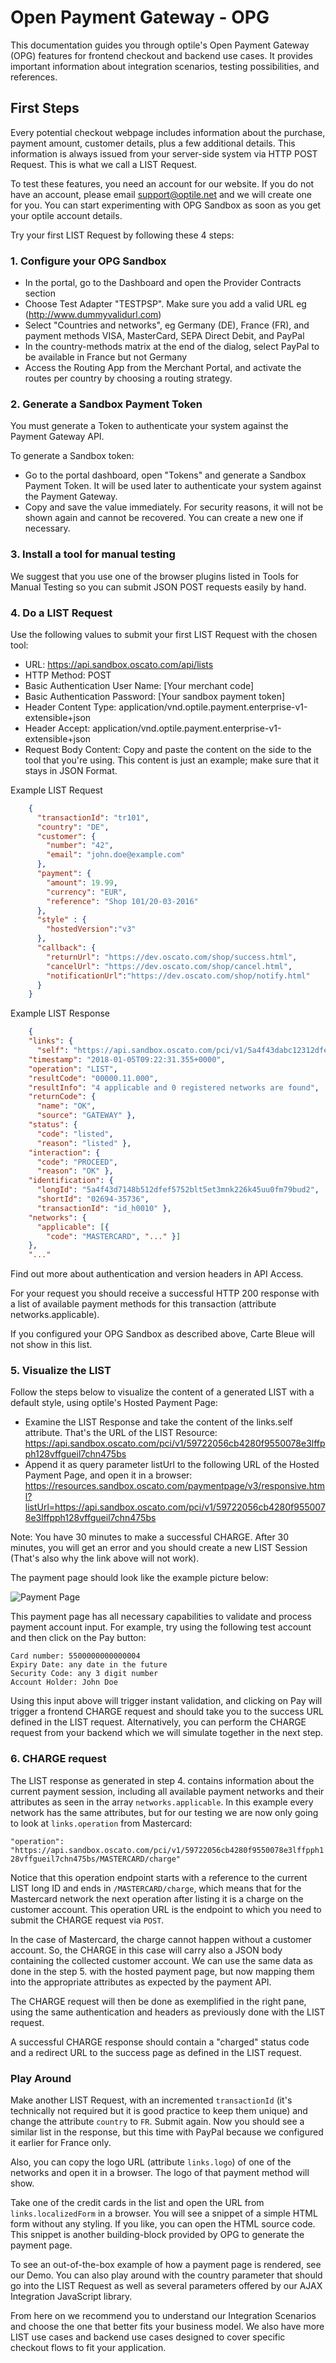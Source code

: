 # Open Payment Gateway - OPG

This documentation guides you through optile's Open Payment Gateway (OPG) features for frontend checkout and backend use cases. It provides important information about integration scenarios, testing possibilities, and references.

## First Steps

Every potential checkout webpage includes information about the purchase, payment amount, customer details, plus a few additional details. This information is always issued from your server-side system via HTTP POST Request. This is what we call a LIST Request.

To test these features, you need an account for our website. If you do not have an account, please email support@optile.net and we will create one for you. You can start experimenting with OPG Sandbox as soon as you get your optile account details.

Try your first LIST Request by following these 4 steps:

### 1. Configure your OPG Sandbox
* In the portal, go to the Dashboard and open the Provider Contracts section
* Choose Test Adapter "TESTPSP". Make sure you add a valid URL eg (http://www.dummyvalidurl.com)
* Select "Countries and networks", eg Germany (DE), France (FR), and payment methods VISA, MasterCard, SEPA Direct Debit, and PayPal
* In the country-methods matrix at the end of the dialog, select PayPal to be available in France but not Germany
* Access the Routing App from the Merchant Portal, and activate the routes per country by choosing a routing strategy.

### 2. Generate a Sandbox Payment Token

You must generate a Token to authenticate your system against the Payment Gateway API.

To generate a Sandbox token:

* Go to the portal dashboard, open "Tokens" and generate a Sandbox Payment Token. It will be used later to authenticate your system against the Payment Gateway.
* Copy and save the value immediately. For security reasons, it will not be shown again and cannot be recovered. You can create a new one if necessary.

### 3. Install a tool for manual testing

We suggest that you use one of the browser plugins listed in Tools for Manual Testing so you can submit JSON POST requests easily by hand.

### 4. Do a LIST Request
Use the following values to submit your first LIST Request with the chosen tool:

* URL: https://api.sandbox.oscato.com/api/lists
* HTTP Method: POST
* Basic Authentication User Name: [Your merchant code]
* Basic Authentication Password: [Your sandbox payment token]
* Header Content Type:  application/vnd.optile.payment.enterprise-v1-extensible+json
* Header Accept:  application/vnd.optile.payment.enterprise-v1-extensible+json
* Request Body Content: Copy and paste the content on the side to the tool that you're using. This content is just an example; make sure that it stays in JSON Format.

Example LIST Request

```json
    {
      "transactionId": "tr101",
      "country": "DE",
      "customer": {
        "number": "42",
        "email": "john.doe@example.com"
      },
      "payment": {
        "amount": 19.99,
        "currency": "EUR",
        "reference": "Shop 101/20-03-2016"
      },
      "style" : {
        "hostedVersion":"v3"
      },
      "callback": {
        "returnUrl": "https://dev.oscato.com/shop/success.html",
        "cancelUrl": "https://dev.oscato.com/shop/cancel.html",
        "notificationUrl":"https://dev.oscato.com/shop/notify.html"
      }
    }
```

Example LIST Response

```json
    {
    "links": {
      "self": "https://api.sandbox.oscato.com/pci/v1/5a4f43dabc12312dfef5752blt5et3mnk2abc123u0fm79bud2"},
    "timestamp": "2018-01-05T09:22:31.355+0000",
    "operation": "LIST",
    "resultCode": "00000.11.000",
    "resultInfo": "4 applicable and 0 registered networks are found",
    "returnCode": {
      "name": "OK",
      "source": "GATEWAY" },
    "status": {
      "code": "listed",
      "reason": "listed" },
    "interaction": {
      "code": "PROCEED",
      "reason": "OK" },
    "identification": {
      "longId": "5a4f43d7148b512dfef5752blt5et3mnk226k45uu0fm79bud2",
      "shortId": "02694-35736",
      "transactionId": "id_h0010" },
    "networks": {
      "applicable": [{
        "code": "MASTERCARD", "..." }]
    },
    "..."
```

Find out more about authentication and version headers in API Access.

For your request you should receive a successful HTTP 200 response with a list of available payment methods for this transaction (attribute networks.applicable).

If you configured your OPG Sandbox as described above, Carte Bleue will not show in this list.

### 5. Visualize the LIST

Follow the steps below to visualize the content of a generated LIST with a default style, using optile's Hosted Payment Page:

* Examine the LIST Response and take the content of the links.self attribute. That's the URL of the LIST Resource:
https://api.sandbox.oscato.com/pci/v1/59722056cb4280f9550078e3lffpph128vffgueil7chn475bs
* Append it as query parameter listUrl to the following URL of the Hosted Payment Page, and open it in a browser:
https://resources.sandbox.oscato.com/paymentpage/v3/responsive.html?listUrl=https://api.sandbox.oscato.com/pci/v1/59722056cb4280f9550078e3lffpph128vffgueil7chn475bs

Note: You have 30 minutes to make a successful CHARGE. After 30 minutes, you will get an error and you should create a new LIST Session (That's also why the link above will not work).

The payment page should look like the example picture below:

![Payment Page](https://github.com/homerograco/documentation/blob/master/payment_page.png)

This payment page has all necessary capabilities to validate and process payment account input. For example, try using the following test account and then click on the Pay button:

```
Card number: 5500000000000004
Expiry Date: any date in the future
Security Code: any 3 digit number
Account Holder: John Doe
```

Using this input above will trigger instant validation, and clicking on Pay will trigger a frontend CHARGE request and should take you to the success URL defined in the LIST request. Alternatively, you can perform the CHARGE request from your backend which we will simulate together in the next step.

### 6. CHARGE request

The LIST response as generated in step 4. contains information about the current payment session, including all available payment networks and their attributes as seen in the array  `networks.applicable`. In this example every network has the same attributes, but for our testing we are now only going to look at `links.operation` from Mastercard:

`"operation": "https://api.sandbox.oscato.com/pci/v1/59722056cb4280f9550078e3lffpph128vffgueil7chn475bs/MASTERCARD/charge"`

Notice that this operation endpoint starts with a reference to the current LIST long ID and ends in `/MASTERCARD/charge`, which means that for the Mastercard network the next operation after listing it is a charge on the customer account. This operation URL is the endpoint to which you need to submit the CHARGE request via `POST`.

In the case of Mastercard, the charge cannot happen without a customer account. So, the CHARGE in this case will carry also a JSON body containing the collected customer account. We can use the same data as done in the step 5. with the hosted payment page, but now mapping them into the appropriate attributes as expected by the payment API.

The CHARGE request will then be done as exemplified in the right pane, using the same authentication and headers as previously done with the LIST request.

A successful CHARGE response should contain a "charged" status code and a redirect URL to the success page as defined in the LIST request.

### Play Around
Make another LIST Request, with an incremented `transactionId` (it's technically not required but it is good practice to keep them unique) and change the attribute `country` to `FR`. Submit again. Now you should see a similar list in the response, but this time with PayPal because we configured it earlier for France only.

Also, you can copy the logo URL (attribute `links.logo`) of one of the networks and open it in a browser. The logo of that payment method will show.

Take one of the credit cards in the list and open the URL from `links.localizedForm` in a browser. You will see a snippet of a simple HTML form without any styling. If you like, you can open the HTML source code. This snippet is another building-block provided by OPG to generate the payment page.

To see an out-of-the-box example of how a payment page is rendered, see our Demo. You can also play around with the country parameter that should go into the LIST Request as well as several parameters offered by our AJAX Integration JavaScript library.

From here on we recommend you to understand our Integration Scenarios and choose the one that better fits your business model. We also have more LIST use cases and backend use cases designed to cover specific checkout flows to fit your application.
